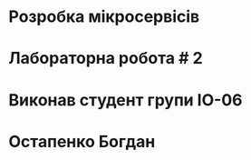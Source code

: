 # Розробка мікросервісів 
# Лабораторна робота # 2

# Виконав студент групи ІО-06
# Остапенко Богдан
